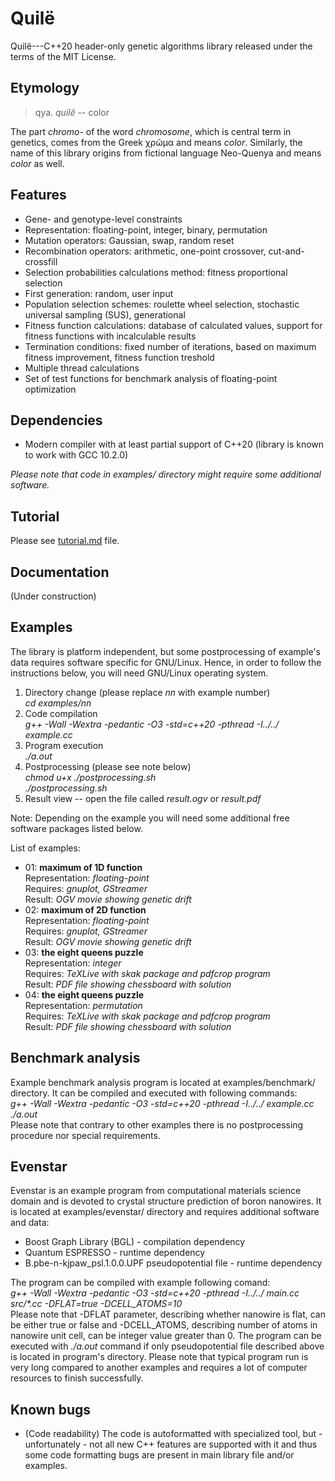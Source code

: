 # Quilë
Quilë---C++20 header-only genetic algorithms library released under the terms
of the MIT License.

## Etymology
> qya. *quilë* -- color

The part *chromo-* of the word *chromosome*, which is central term in genetics,
comes from the Greek χρῶμα and means *color*. Similarly, the name of this
library origins from fictional language Neo-Quenya and means *color* as well.

## Features
- Gene- and genotype-level constraints
- Representation: floating-point, integer, binary, permutation
- Mutation operators: Gaussian, swap, random reset
- Recombination operators: arithmetic, one-point crossover, cut-and-crossfill
- Selection probabilities calculations method: fitness proportional selection
- First generation: random, user input
- Population selection schemes: roulette wheel selection, stochastic universal
  sampling (SUS), generational
- Fitness function calculations: database of calculated values, support for
  fitness functions with incalculable results
- Termination conditions: fixed number of iterations, based on maximum fitness
  improvement, fitness function treshold
- Multiple thread calculations
- Set of test functions for benchmark analysis of floating-point optimization

## Dependencies
- Modern compiler with at least partial support of C++20 (library is known to
  work with GCC 10.2.0)

*Please note that code in examples/ directory might require some additional
software.*

## Tutorial
Please see [tutorial.md](tutorial.md) file.

## Documentation
(Under construction)

## Examples
The library is platform independent, but some postprocessing of example's data
requires software specific for GNU/Linux. Hence, in order to follow the
instructions below, you will need GNU/Linux operating system.

1. Directory change (please replace *nn* with example number)  
    *cd examples/nn*
2. Code compilation  
    *g++ -Wall -Wextra -pedantic -O3 -std=c++20 -pthread -I../../ example.cc*
3. Program execution  
    *./a.out*
4. Postprocessing (please see note below)  
    *chmod u+x ./postprocessing.sh*  
    *./postprocessing.sh*
5. Result view -- open the file called *result.ogv* or *result.pdf*

Note: Depending on the example you will need some additional free software
packages listed below.

List of examples:

- 01: **maximum of 1D function**  
Representation: *floating-point*  
Requires: *gnuplot, GStreamer*  
Result: *OGV movie showing genetic drift*
- 02: **maximum of 2D function**  
Representation: *floating-point*  
Requires: *gnuplot, GStreamer*  
Result: *OGV movie showing genetic drift*
- 03: **the eight queens puzzle**  
Representation: *integer*  
Requires: *TeXLive with skak package and pdfcrop program*  
Result: *PDF file showing chessboard with solution*
- 04: **the eight queens puzzle**  
Representation: *permutation*  
Requires: *TeXLive with skak package and pdfcrop program*  
Result: *PDF file showing chessboard with solution*

## Benchmark analysis
Example benchmark analysis program is located at examples/benchmark/ directory.
It can be compiled and executed with following commands:  
    *g++ -Wall -Wextra -pedantic -O3 -std=c++20 -pthread -I../../ example.cc*  
    *./a.out*  
Please note that contrary to other examples there is no postprocessing procedure
nor special requirements.

## Evenstar
Evenstar is an example program from computational materials science domain and
is devoted to crystal structure prediction of boron nanowires. It is located at
examples/evenstar/ directory and requires additional software and data:  

- Boost Graph Library (BGL) - compilation dependency
- Quantum ESPRESSO - runtime dependency
- B.pbe-n-kjpaw_psl.1.0.0.UPF pseudopotential file - runtime dependency

The program can be compiled with example following comand:  
    *g++ -Wall -Wextra -pedantic -O3 -std=c++20 -pthread -I../../
    main.cc src/\*.cc -DFLAT=true -DCELL_ATOMS=10*  
Please note that -DFLAT parameter, describing whether nanowire is flat, can be
either true or false and -DCELL_ATOMS, describing number of atoms in nanowire
unit cell, can be integer value greater than 0. The program can be executed with
    *./a.out*
command if only pseudopotential file described above is located in program's
directory. Please note that typical program run is very long compared to another
examples and requires a lot of computer resources to finish successfully.

## Known bugs
- (Code readability) The code is autoformatted with specialized tool, but -
unfortunately - not all new C++ features are supported with it and thus some
code formatting bugs are present in main library file and/or examples.
